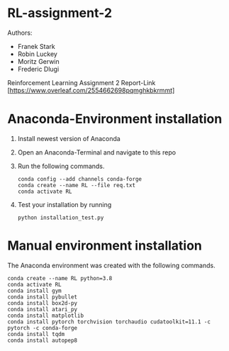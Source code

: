 # RL-assignment-2

Authors:
- Franek Stark
- Robin Luckey
- Moritz Gerwin
- Frederic Dlugi

Reinforcement Learning Assignment 2
Report-Link [https://www.overleaf.com/2554662698pqmghkbkrmmt]

# Anaconda-Environment installation

1.  Install newest version of Anaconda

2.  Open an Anaconda-Terminal and navigate to this repo

3.  Run the following commands.
    ```
    conda config --add channels conda-forge
    conda create --name RL --file req.txt
    conda activate RL
    ```

4.  Test your installation by running
    ```
    python installation_test.py
    ```

# Manual environment installation

The Anaconda environment was created with the following commands.
```
conda create --name RL python=3.8
conda activate RL
conda install gym
conda install pybullet
conda install box2d-py
conda install atari_py
conda install matplotlib
conda install pytorch torchvision torchaudio cudatoolkit=11.1 -c pytorch -c conda-forge
conda install tqdm
conda install autopep8
```
